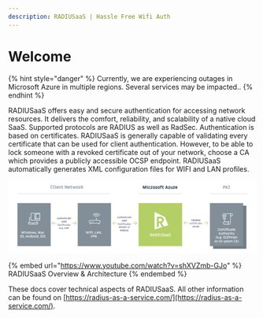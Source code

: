 ```yaml
---
description: RADIUSaaS | Hassle Free Wifi Auth
---
```


# Welcome

{% hint style="danger" %}
Currently, we are experiencing outages in Microsoft Azure in multiple regions. Several services may be impacted..
{% endhint %}

RADIUSaaS offers easy and secure authentication for accessing network resources. It delivers the comfort, reliability, and scalability of a native cloud SaaS. Supported protocols are RADIUS as well as RadSec. Authentication is based on certificates. RADIUSaaS is generally capable of validating every certificate that can be used for client authentication. However, to be able to lock someone with a revoked certificate out of your network, choose a CA which provides a publicly accessible OCSP endpoint. RADIUSaaS automatically generates XML configuration files for WIFI and LAN profiles.

![](.gitbook/assets/radius-aas-flow.png)

{% embed url="https://www.youtube.com/watch?v=shXVZmb-GJo" %}
RADIUSaaS Overview & Architecture
{% endembed %}

These docs cover technical aspects of RADIUSaaS. All other information can be found on [https://radius-as-a-service.com/](https://radius-as-a-service.com/).
